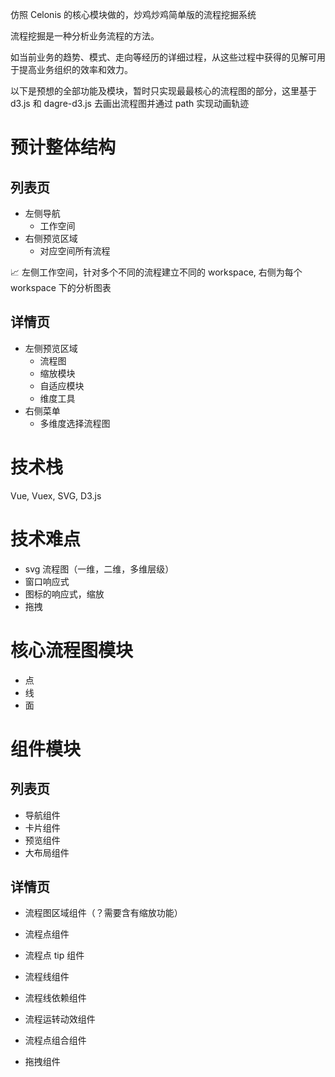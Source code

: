 仿照 Celonis 的核心模块做的，炒鸡炒鸡简单版的流程挖掘系统

<p>流程挖掘是一种分析业务流程的方法。</p>
<p>如当前业务的趋势、模式、走向等经历的详细过程，从这些过程中获得的见解可用于提高业务组织的效率和效力。</p>

以下是预想的全部功能及模块，暂时只实现最最核心的流程图的部分，这里基于 d3.js 和 dagre-d3.js 去画出流程图并通过 path 实现动画轨迹

# 预计整体结构

## 列表页
* 左侧导航
  * 工作空间
* 右侧预览区域
  * 对应空间所有流程

📈 左侧工作空间，针对多个不同的流程建立不同的 workspace, 右侧为每个 workspace 下的分析图表

## 详情页

* 左侧预览区域
  * 流程图
  * 缩放模块
  * 自适应模块
  * 维度工具
* 右侧菜单
  * 多维度选择流程图

# 技术栈

Vue, Vuex, SVG, D3.js

# 技术难点

* svg 流程图（一维，二维，多维层级）
* 窗口响应式
* 图标的响应式，缩放
* 拖拽

# 核心流程图模块
* 点
* 线
* 面

# 组件模块

## 列表页
* 导航组件
* 卡片组件
* 预览组件
* 大布局组件

## 详情页

* 流程图区域组件（？需要含有缩放功能）

* 流程点组件
* 流程点 tip 组件
* 流程线组件
* 流程线依赖组件
* 流程运转动效组件
* 流程点组合组件

* 拖拽组件